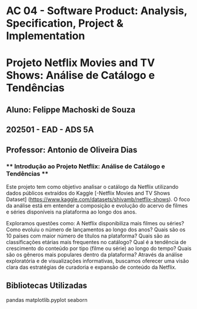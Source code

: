 # **AC 04 - Software Product: Analysis, Specification, Project & Implementation**

# **Projeto Netflix Movies and TV Shows: Análise de Catálogo e Tendências**

## Aluno: Felippe Machoski de Souza

## **202501 - EAD - ADS 5A**

## Professor: Antonio de Oliveira Dias

### ** Introdução ao Projeto Netflix: Análise de Catálogo e Tendências **

Este projeto tem como objetivo analisar o catálogo da Netflix utilizando dados públicos extraídos do Kaggle [-Netflix Movies and TV Shows Dataset] (https://www.kaggle.com/datasets/shivamb/netflix-shows). O foco da análise está em entender a composição e evolução do acervo de filmes e séries disponíveis na plataforma ao longo dos anos.

Exploramos questões como:
A Netflix disponibiliza mais filmes ou séries?
Como evoluiu o número de lançamentos ao longo dos anos?
Quais são os 10 países com maior número de títulos na plataforma?
Quais são as classificações etárias mais frequentes no catálogo?
Qual é a tendência de crescimento do conteúdo por tipo (filme ou série) ao longo do tempo?
Quais são os gêneros mais populares dentro da plataforma?
Através da análise exploratória e de visualizações informativas, buscamos oferecer uma visão clara das estratégias de curadoria e expansão de conteúdo da Netflix.

## **Bibliotecas Utilizadas**
pandas
matplotlib.pyplot
seaborn

